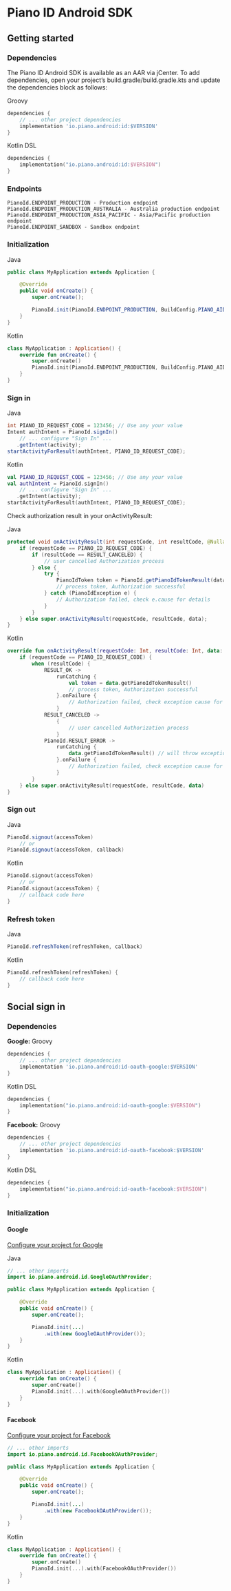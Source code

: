 # Piano ID Android SDK

## Getting started

### Dependencies

The Piano ID Android SDK is available as an AAR via jCenter. To add dependencies, open your project’s build.gradle/build.gradle.kts and update the dependencies block as follows:

Groovy
```groovy
dependencies {
    // ... other project dependencies
    implementation 'io.piano.android:id:$VERSION'
}
```

Kotlin DSL
```kotlin
dependencies {
    implementation("io.piano.android:id:$VERSION")
}
```

### Endpoints
```
PianoId.ENDPOINT_PRODUCTION - Production endpoint
PianoId.ENDPOINT_PRODUCTION_AUSTRALIA - Australia production endpoint
PianoId.ENDPOINT_PRODUCTION_ASIA_PACIFIC - Asia/Pacific production endpoint
PianoId.ENDPOINT_SANDBOX - Sandbox endpoint
```

### Initialization

Java
```java
public class MyApplication extends Application {

    @Override
    public void onCreate() {
        super.onCreate();

        PianoId.init(PianoId.ENDPOINT_PRODUCTION, BuildConfig.PIANO_AID);
    }
}
```

Kotlin
```kotlin
class MyApplication : Application() {
    override fun onCreate() {
        super.onCreate()
        PianoId.init(PianoId.ENDPOINT_PRODUCTION, BuildConfig.PIANO_AID)
    }
}
```

### Sign in
Java
```java
int PIANO_ID_REQUEST_CODE = 123456; // Use any your value
Intent authIntent = PianoId.signIn()
    // ... configure "Sign In" ...
   .getIntent(activity);
startActivityForResult(authIntent, PIANO_ID_REQUEST_CODE);
```

Kotlin
```kotlin
val PIANO_ID_REQUEST_CODE = 123456; // Use any your value
val authIntent = PianoId.signIn()
    // ... configure "Sign In" ...
   .getIntent(activity);
startActivityForResult(authIntent, PIANO_ID_REQUEST_CODE);
```

Check authorization result in your onActivityResult:

Java
```java
protected void onActivityResult(int requestCode, int resultCode, @Nullable Intent data) {
    if (requestCode == PIANO_ID_REQUEST_CODE) {
        if (resultCode == RESULT_CANCELED) {
            // user cancelled Authorization process
        } else {
            try {
                PianoIdToken token = PianoId.getPianoIdTokenResult(data);
                // process token, Authorization successful
            } catch (PianoIdException e) {
                // Authorization failed, check e.cause for details
            }
        }
    } else super.onActivityResult(requestCode, resultCode, data);
}
```

Kotlin
```kotlin
override fun onActivityResult(requestCode: Int, resultCode: Int, data: Intent?) {
    if (requestCode == PIANO_ID_REQUEST_CODE) {
        when (resultCode) {
            RESULT_OK ->
                runCatching {
                    val token = data.getPianoIdTokenResult()
                    // process token, Authorization successful
                }.onFailure {
                    // Authorization failed, check exception cause for details
                }
            RESULT_CANCELED ->
                {
                    // user cancelled Authorization process
                }
            PianoId.RESULT_ERROR ->
                runCatching {
                    data.getPianoIdTokenResult() // will throw exception
                }.onFailure {
                    // Authorization failed, check exception cause for details
                }
        }
    } else super.onActivityResult(requestCode, resultCode, data)
}
```

### Sign out

Java
```java
PianoId.signout(accessToken)
    // or
PianoId.signout(accessToken, callback)
```

Kotlin
```kotlin
PianoId.signout(accessToken)
    // or
PianoId.signout(accessToken) {
    // callback code here
}
```

### Refresh token

Java
```java
PianoId.refreshToken(refreshToken, callback)
```

Kotlin
```kotlin
PianoId.refreshToken(refreshToken) {
    // callback code here
}
```

## Social sign in

### Dependencies

**Google:**
Groovy
```groovy
dependencies {
    // ... other project dependencies
    implementation 'io.piano.android:id-oauth-google:$VERSION'
}
```

Kotlin DSL
```kotlin
dependencies {
    implementation("io.piano.android:id-oauth-google:$VERSION")
}
```

**Facebook:**
Groovy
```groovy
dependencies {
    // ... other project dependencies
    implementation 'io.piano.android:id-oauth-facebook:$VERSION'
}
```

Kotlin DSL
```kotlin
dependencies {
    implementation("io.piano.android:id-oauth-facebook:$VERSION")
}
```

### Initialization

#### Google

[Configure your project for Google](https://developers.google.com/identity/sign-in/android/start-integrating#configure_a_project)

Java
```java
// ... other imports
import io.piano.android.id.GoogleOAuthProvider;

public class MyApplication extends Application {

    @Override
    public void onCreate() {
        super.onCreate();

        PianoId.init(...)
            .with(new GoogleOAuthProvider());
    }
}
```

Kotlin
```kotlin
class MyApplication : Application() {
    override fun onCreate() {
        super.onCreate()
        PianoId.init(...).with(GoogleOAuthProvider())
    }
}
```

#### Facebook

[Configure your project for Facebook](https://developers.facebook.com/docs/facebook-login/android/)

```java
// ... other imports
import io.piano.android.id.FacebookOAuthProvider;

public class MyApplication extends Application {

    @Override
    public void onCreate() {
        super.onCreate();

        PianoId.init(...)
            .with(new FacebookOAuthProvider());
    }
}
```

Kotlin
```kotlin
class MyApplication : Application() {
    override fun onCreate() {
        super.onCreate()
        PianoId.init(...).with(FacebookOAuthProvider())
    }
}
```
